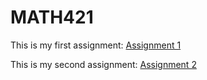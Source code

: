 # MATH421
 
This is my first assignment: [Assignment 1](Assignment1.html) 

This is my second assignment: [Assignment 2](Assignment2.html) 
